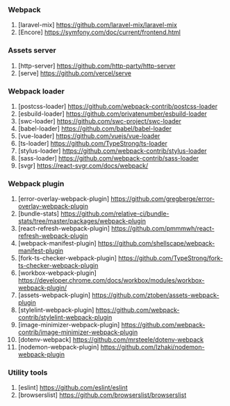 ### Webpack 

1. [laravel-mix] https://github.com/laravel-mix/laravel-mix
2. [Encore] https://symfony.com/doc/current/frontend.html


### Assets server

1. [http-server] https://github.com/http-party/http-server
2. [serve] https://github.com/vercel/serve

### Webpack loader

1. [postcss-loader] https://github.com/webpack-contrib/postcss-loader
2. [esbuild-loader] https://github.com/privatenumber/esbuild-loader
3. [swc-loader] https://github.com/swc-project/swc-loader
4. [babel-loader] https://github.com/babel/babel-loader
5. [vue-loader] https://github.com/vuejs/vue-loader
6. [ts-loader] https://github.com/TypeStrong/ts-loader
7. [stylus-loader] https://github.com/webpack-contrib/stylus-loader
8. [sass-loader] https://github.com/webpack-contrib/sass-loader
9. [svgr] https://react-svgr.com/docs/webpack/

### Webpack plugin

1. [error-overlay-webpack-plugin] https://github.com/gregberge/error-overlay-webpack-plugin
2. [bundle-stats] https://github.com/relative-ci/bundle-stats/tree/master/packages/webpack-plugin
3. [react-refresh-webpack-plugin] https://github.com/pmmmwh/react-refresh-webpack-plugin
4. [webpack-manifest-plugin] https://github.com/shellscape/webpack-manifest-plugin
5. [fork-ts-checker-webpack-plugin] https://github.com/TypeStrong/fork-ts-checker-webpack-plugin
6. [workbox-webpack-plugin] https://developer.chrome.com/docs/workbox/modules/workbox-webpack-plugin/
7. [assets-webpack-plugin] https://github.com/ztoben/assets-webpack-plugin
8. [stylelint-webpack-plugin] https://github.com/webpack-contrib/stylelint-webpack-plugin
9. [image-minimizer-webpack-plugin] https://github.com/webpack-contrib/image-minimizer-webpack-plugin
10. [dotenv-webpack] https://github.com/mrsteele/dotenv-webpack
11. [nodemon-webpack-plugin] https://github.com/Izhaki/nodemon-webpack-plugin

### Utility tools

1. [eslint] https://github.com/eslint/eslint
2. [browserslist] https://github.com/browserslist/browserslist


